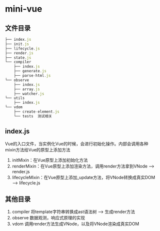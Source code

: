 # mini-vue

## 文件目录
```js
├── index.js  
├── init.js
├── lifecycle.js
├── render.js
├── state.js
└── compiler
    ├── index.js
    ├── generate.js
    ├── parse-html.js
└── observe
    ├── index.js
    ├── array.js
    ├── watcher.js
└── utils
    ├── index.js
└── vdom
    ├── create-element.js
    └── tests  测试相关
```

## index.js
Vue的入口文件，当实例化Vue的时候，会进行初始化操作。内部会调用各种mixin方法给Vue的原型上添加方法
1. initMixin：在Vue原型上添加初始化方法
2. renderMixin：在Vue原型上添加渲染方法，调用render方法拿到VNode      --> render.js
3. lifecycleMixin：在Vue原型上添加_update方法，将VNode转换成真实DOM  --> lifecycle.js

## 其他目录
1. compiler 将template字符串转换成ast语法树 --> 生成render方法
2. observe 数据观测，响应式原理的实现
3. vdom 调用render方法生成VNode，以及将VNode渲染成真实DOM